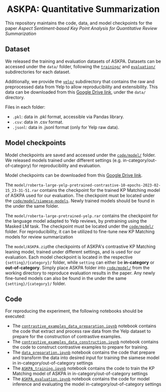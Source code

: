 <div align="center">

# ASKPA: Quantitative Summarization

</div>

This repository maintains the code, data, and model checkpoints for the paper *Aspect Sentiment-based Key Point Analysis for Quantitative Review Summarization*

## Dataset
We released the training and evaluation datasets of ASKPA. Datasets can be accessed under the ```data/``` folder, 
following the [```training/```](/data/training) and [```evaluation/```](/data/evaluation) subdirectories for each dataset.

Additionally, we provide the  [```yelp/```](/data/yelp) subdirectory that contains the raw and preprocessed data from Yelp
to allow reproducibility and extensibility. This data can be downloaded
from this [Google Drive link](https://drive.google.com/drive/folders/1kIEsac0e819rX63PmENPfTctWWww1mIC?usp=sharing), 
under the `data/` directory.

Files in each folder:
* ```.pkl```: data in .pkl format, accessible via Pandas library.
* ```.csv```: data in .csv format.
* ```.jsonl```: data in .jsonl format (only for Yelp raw data).

## Model checkpoints
Model checkpoints are saved and accessed under the [```code/model/```](/code/model) folder. We released models trained under different settings (e.g. in-category/out-of-category)
for reproducibility and evaluation.

Model checkpoints can be downloaded from this [Google Drive link](https://drive.google.com/drive/folders/1kIEsac0e819rX63PmENPfTctWWww1mIC?usp=sharing).

The `model/roberta-large-yelp-pretrained-contrastive-10-epochs-2023-02-15_23-31-51.rar` contains the checkpoint for the trained KP Matching model of ASKPA
used for our evaluation. The checkpoint must be located under the [```code/model/siamese-models```](code/model/siamese-models). 
Newly trained models should be found in the under the same folder.

The `model/roberta-large-pretrained-yelp.rar` contains the checkpoint for the language model adapted to Yelp reviews,
by pretraining using the Masked LM task. The checkpoint must be located under the [```code/model/```](/model) folder. 
For reproducibility, it can be utilized to fine-tune new KP Matching models for review summarization

The `model/ASKPA.zip`the checkpoints of ASKPA's contrastive KP Matching leaning model, trained under different settings, 
and is used for our evaluation.
Each model checkpoint is located in the respective ```{setting}/{category}/``` folder, while ```setting``` can either be **in-category** or **out-of-category**.
Simply place ASKPA folder into [```code/model/```](/model) from the working directory to reproduce evaluation results in the paper.
Any newly fine-tuned models can also be found in the under the same ```{setting}/{category}/``` folder.

## Code
For reproducing the experiment, the following notebooks should be executed:
- The [```contrastive_examples_data_preparation.ipynb```](/code/contrastive_examples_data_preparation.ipynb) notebook contains the code that extract and process raw data from the Yelp dataset 
to prepare for the construction of contrastive examples.
- The [```contrastive_examples_data_construction.ipynb```](/code/contrastive_examples_data_construction.ipynb) notebook contains the code to construct contrastive examples to prepare for training.
- The [```data_preparation.ipynb```](/code/data_preparation.ipynb) notebook contains the code that prepare and transform the data into desired input for training the siamese model in in-category/out-of-category settings
- The [```ASKPA_training.ipynb```](/code/ASKPA_training.ipynb) notebook contains the code to train the KP Matching model of ASKPA in in-category/out-of-category settings
- The [```ASKPA_evaluation.ipynb```](/code/ASKPA_evaluation.ipynb) notebook contains the code for model inference and evaluating the model in-category/out-of-category settings